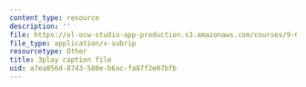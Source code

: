 ```yaml
---
content_type: resource
description: ''
file: https://ol-ocw-studio-app-production.s3.amazonaws.com/courses/9-00sc-introduction-to-psychology-fall-2011/a7ea056d8743580eb6acfa87f2e07bfb_QvK6YdFKMY8.vtt
file_type: application/x-subrip
resourcetype: Other
title: 3play caption file
uid: a7ea056d-8743-580e-b6ac-fa87f2e07bfb
---
```

